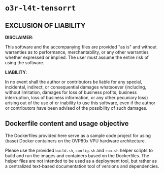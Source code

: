 # `o3r-l4t-tensorrt`
## EXCLUSION OF LIABILITY

**DISCLAIMER**:

This software and the accompanying files are provided "as is" and without warranties as to performance, merchantability, or any other warranties whether expressed or implied. The user must assume the entire risk of using the software.

**LIABILITY**:

In no event shall the author or contributors be liable for any special, incidental, indirect, or consequential damages whatsoever (including, without limitation, damages for loss of business profits, business interruption, loss of business information, or any other pecuniary loss) arising out of the use of or inability to use this software, even if the author or contributors have been advised of the possibility of such damages.

## Dockerfile content and usage objective
The Dockerfiles provided here serve as a sample code project for using (base) Docker containers on the OVP80x VPU hardware architecture.

Please use the provided `build.sh`, `config.sh` and `run.sh` helper scripts to build and run the images and containers based on the Dockerfiles.
The helper files are not intended to be used as a deployment tool, but rather as a centralized text-based documentation tool of versions and dependencies.